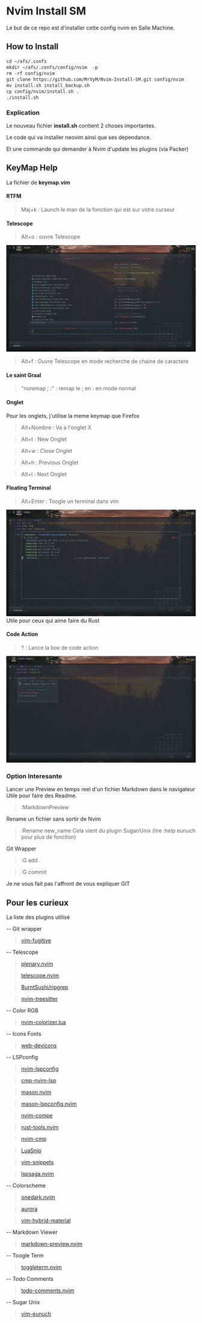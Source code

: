 # Nvim Install SM

Le but de ce repo est d'installer cette config nvim en Salle Machine.

## How to Install

```
cd ~/afs/.confs
mkdir ~/afs/.confs/config/nvim  -p
rm -rf config/nvim
git clone https://github.com/MrVyM/Nvim-Install-SM.git config/nvim 
mv install.sh install_backup.sh
cp config/nvim/install.sh .
./install.sh
```

### Explication
Le nouveau fichier **install.sh** contient 2 choses importantes.

Le code qui va installer neovim ainsi que ses dependance.

Et une commande qui demander à Nvim d'update les plugins (via Packer)


## KeyMap Help

La fichier de **keymap.vim**

#### RTFM
> Maj+k : Launch le man de la fonction qui est sur votre curseur

#### Telescope
> Alt+o : ouvre Telescope

![Telescope](./telescope.png)

> Alt+f : Ouvre Telescope en mode recherche de chaine de caractere

#### Le saint Graal
> "noremap ; :" : remap le ; en : en mode normal

#### Onglet
Pour les onglets, j'utilise la meme keymap que Firefox
> Alt+Nombre : Va a l'onglet X

> Alt+t : New Onglet

> Alt+w : Close Onglet 

> Alt+h : Previous Onglet

> Alt+l : Next Onglet

#### Floating Terminal
> Alt+Enter : Toogle un terminal dans vim

![FloatingTerm](./floating_term.png)
Utile pour ceux qui aime faire du Rust

#### Code Action
> ? : Lance la box de code action

![CodeAction](./code_action.png)

### Option Interesante
Lancer une Preview en temps reel d'un fichier Markdown dans le navigateur
Utile pour faire des Readme.
> :MarkdownPreview

Rename un fichier sans sortir de Nvim
> :Rename new_name
Cela vient du plugin Sugar/Unix (lire :help eunuch pour plus de fonction) 

Git Wrapper
> :G add .

> :G commit 

Je ne vous fait pas l'affront de vous expliquer GIT

## Pour les curieux
La liste des plugins utilisé

-- Git wrapper

> [vim-fugitive](https://github.com/tpope/vim-fugitive)

-- Telescope

> [plenary.nvim](https://github.com/nvim-lua/plenary.nvim)

> [telescope.nvim](https://github.com/nvim-telescope/telescope.nvim)

> [BurntSushi/ripgrep](https://github.com/BurntSushi/ripgrep)

> [nvim-treesitter](https://github.com/nvim-treesitter/nvim-treesitter)

-- Color RGB

> [nvim-colorizer.lua](https://github.com/norcalli/nvim-colorizer.lua)

-- Icons Fonts

> [web-devicons](https://github.com/kyazdani42/nvim-web-devicons)

-- LSPconfig

> [nvim-lspconfig](https://github.com/neovim/nvim-lspconfig)

> [cmp-nvim-lsp](https://github.com/hrsh7th/cmp-nvim-lsp)

> [mason.nvim](https://github.com/williamboman/mason.nvim)

> [mason-lspconfig.nvim](https://github.com/williamboman/mason-lspconfig.nvim)

> [nvim-compe](https://github.com/hrsh7th/nvim-compe)

> [rust-tools.nvim](https://github.com/simrat39/rust-tools.nvim)

> [nvim-cmp](https://github.com/hrsh7th/nvim-cmp)

> [LuaSnip](https://github.com/L3MON4D3/LuaSnip)

> [vim-snippets](https://github.com/honza/vim-snippets)

> [lspsaga.nvim](https://github.com/nvimdev/lspsaga.nvim)

-- Colorscheme

> [onedark.nvim](https://github.com/navarasu/onedark.nvim)

> [aurora](https://github.com/ray-x/aurora)

> [vim-hybrid-material](https://github.com/kristijanhusak/vim-hybrid-material)

-- Markdown Viewer

> [markdown-preview.nvim](https://github.com/iamcco/markdown-preview.nvim)

-- Toogle Term

> [toggleterm.nvim](https://github.com/akinsho/toggleterm.nvim)

-- Todo Comments

> [todo-comments.nvim](https://github.com/folke/todo-comments.nvim)

-- Sugar Unix

> [vim-eunuch](https://github.com/tpope/vim-eunuch)


